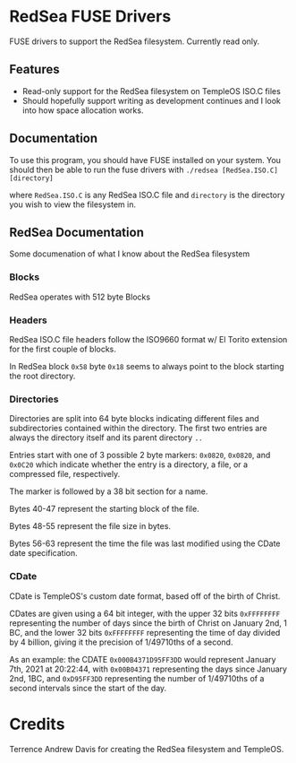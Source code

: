 
# RedSea FUSE Drivers

FUSE drivers to support the RedSea filesystem. Currently read only.



## Features

- Read-only support for the RedSea filesystem on TempleOS ISO.C files
- Should hopefully support writing as development continues and I look into how space allocation works.


## Documentation

To use this program, you should have FUSE installed on your system. You should then be able to run the fuse drivers with `./redsea [RedSea.ISO.C] [directory]`

where `RedSea.ISO.C` is any RedSea ISO.C file and `directory` is the directory you wish to view the filesystem in.

## RedSea Documentation

Some documenation of what I know about the RedSea filesystem


### Blocks

RedSea operates with 512 byte Blocks

### Headers

RedSea ISO.C file headers follow the ISO9660 format w/ El Torito extension for the first couple of blocks.

In RedSea block `0x58` byte `0x18` seems to always point to the block starting the root directory.

### Directories

Directories are split into 64 byte blocks indicating different files and subdirectories contained within the directory. The first two entries are always the directory itself and its parent directory `..`

Entries start with one of 3 possible 2 byte markers: `0x0820`, `0x0820`, and `0x0C20` which indicate whether the entry is a directory, a file, or a compressed file, respectively.

The marker is followed by a 38 bit section for a name. 

Bytes 40-47 represent the starting block of the file.

Bytes 48-55 represent the file size in bytes.

Bytes 56-63 represent the time the file was last modified using the CDate date specification.

### CDate

CDate is TempleOS's custom date format, based off of the birth of Christ.

CDates are given using a 64 bit integer, with the upper 32 bits `0xFFFFFFFF` representing the number of days since the birth of Christ on January 2nd, 1 BC, and the lower 32 bits `0xFFFFFFFF` representing the time of day divided by 4 billion, giving it the precision of 1/49710ths of a second.

As an example: the CDATE `0x000B4371D95FF3DD` would represent January 7th, 2021 at 20:22:44, with `0x00B04371` representing the days since January 2nd, 1BC, and `0xD95FF3DD` representing the number of 1/49710ths of a second intervals since the start of the day.
# Credits

Terrence Andrew Davis for creating the RedSea filesystem and TempleOS.

